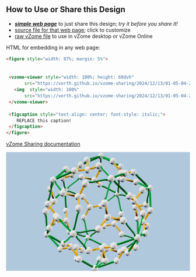 
## How to Use or Share this Design

 - [***simple web page***](<https://vorth.github.io/vzome-sharing/2024/12/13/01-05-04-243Z-Less-Twisty-Triacon/>) to just share this design; *try it before you share it!*
 - [source file for that web page](<https://github.com/vorth/vzome-sharing/edit/main/2024/12/13/01-05-04-243Z-Less-Twisty-Triacon/index.md>); click to customize
 - [raw vZome file](<https://raw.githubusercontent.com/vorth/vzome-sharing/main/2024/12/13/01-05-04-243Z-Less-Twisty-Triacon/Less-Twisty-Triacon.vZome>) to use in vZome desktop or vZome Online
 
 HTML for embedding in any web page:
 ```html
<figure style="width: 87%; margin: 5%">
  
  
  <vzome-viewer style="width: 100%; height: 60dvh" 
        src="https://vorth.github.io/vzome-sharing/2024/12/13/01-05-04-243Z-Less-Twisty-Triacon/Less-Twisty-Triacon.vZome" >
    <img  style="width: 100%"
        src="https://vorth.github.io/vzome-sharing/2024/12/13/01-05-04-243Z-Less-Twisty-Triacon/Less-Twisty-Triacon.png" >
  </vzome-viewer>

  <figcaption style="text-align: center; font-style: italic;">
     REPLACE this caption!
  </figcaption>
</figure>

 ```

[vZome Sharing documentation](https://vzome.github.io/vzome/sharing.html#how-it-works)

![Image](<Less-Twisty-Triacon.png>)

